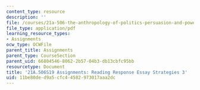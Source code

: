 ```yaml
---
content_type: resource
description: ''
file: /courses/21a-506-the-anthropology-of-politics-persuasion-and-power-spring-2019/11be80ded9a5cfc44582973017aaa2dc_MIT21A_506S19_Sec1Mod1Respons3.pdf
file_type: application/pdf
learning_resource_types:
- Assignments
ocw_type: OCWFile
parent_title: Assignments
parent_type: CourseSection
parent_uid: 66804546-8062-2b57-04b3-db13cbfc95bb
resourcetype: Document
title: '21A.506S19 Assignments: Reading Response Essay Strategies 3'
uid: 11be80de-d9a5-cfc4-4582-973017aaa2dc
---
```

